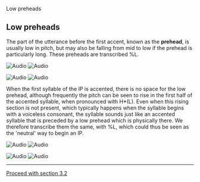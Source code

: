 Low preheads <!-- function FrameUpdate(URL1, URL2) { parent.audio.location.href = URL1; parent.display.location.href = URL2; } // -->

Low preheads
------------

The part of the utterance before the first accent, known as the **prehead**, is usually low in pitch, but may also be falling from mid to low if the prehead is particularly long. These preheads are transcribed %L.

![Audio](audio.gif) ![Audio](./audio/gif/144.gif)

![Audio](audio.gif) ![Audio](./audio/gif/151.gif)

When the first syllable of the IP is accented, there is no space for the low prehead, although frequently the pitch can be seen to rise in the first half of the accented syllable, when pronounced with H\*(L). Even when this rising section is not present, which typically happens when the syllable begins with a voiceless consonant, the syllable sounds just like an accented syllable that is preceded by a low prehead which is physically there. We therefore transcribe them the same, with %L, which could thus be seen as the 'neutral' way to begin an IP.

![Audio](audio.gif) ![Audio](./audio/gif/120.gif)

![Audio](audio.gif) ![Audio](./audio/gif/297.gif)

* * *

[Proceed with section 3.2](init2.htm)